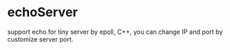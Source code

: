 # echoServer
support echo for tiny server by epoll, C++, you can change IP and port by customize server port.
